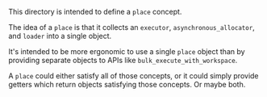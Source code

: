 This directory is intended to define a `place` concept.

The idea of a `place` is that it collects an `executor`, `asynchronous_allocator`, and `loader` into a single object.

It's intended to be more ergonomic to use a single `place` object than by providing separate objects to APIs like `bulk_execute_with_workspace`.

A `place` could either satisfy all of those concepts, or it could simply provide getters which return objects satisfying those concepts. Or maybe both.

